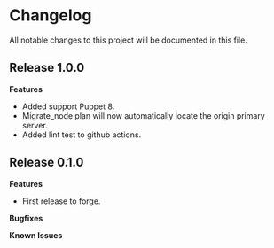 # Changelog

All notable changes to this project will be documented in this file.

## Release 1.0.0

**Features**

- Added support Puppet 8.
- Migrate_node plan will now automatically locate the origin primary server.
- Added lint test to github actions.

## Release 0.1.0

**Features**

- First release to forge.

**Bugfixes**

**Known Issues**
